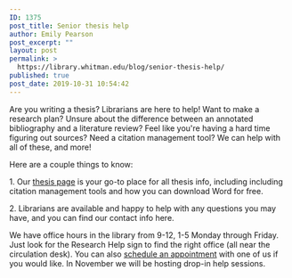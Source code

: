 ```yaml
---
ID: 1375
post_title: Senior thesis help
author: Emily Pearson
post_excerpt: ""
layout: post
permalink: >
  https://library.whitman.edu/blog/senior-thesis-help/
published: true
post_date: 2019-10-31 10:54:42
---
```

<!-- wp:paragraph -->
<p>Are you writing a thesis?  Librarians are here to help! Want to make a research plan? Unsure about the difference between an annotated bibliography and a literature review? Feel like you're having a hard time figuring out sources? Need a citation management tool? We can help with all of these, and more! </p>
<!-- /wp:paragraph -->

<!-- wp:paragraph -->
<p>Here are a couple things to know:</p>
<!-- /wp:paragraph -->

<!-- wp:paragraph -->
<p>1. Our <a href="https://library.whitman.edu/thesis/">thesis page</a> is your go-to place for all thesis info, including including citation management tools and how you can download Word for free.</p>
<!-- /wp:paragraph -->

<!-- wp:paragraph -->
<p>2. Librarians are available and happy to help with any questions you may have, and you can find our contact info here.</p>
<!-- /wp:paragraph -->

<!-- wp:paragraph -->
<p>We have office hours in the library from 9-12, 1-5 Monday&nbsp;through&nbsp;Friday. Just look for the Research Help sign to find the right office (all near the circulation desk). You can also <a href="https://library.whitman.edu/appointments/">schedule an appointment</a> with one of us if you would like. In November we will be hosting drop-in help sessions. </p>
<!-- /wp:paragraph -->